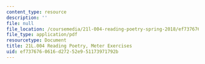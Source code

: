 ```yaml
---
content_type: resource
description: ''
file: null
file_location: /coursemedia/21l-004-reading-poetry-spring-2018/ef7376760616d27252e951173971792b_MIT21L_004S18meter.pdf
file_type: application/pdf
resourcetype: Document
title: 21L.004 Reading Poetry, Meter Exercises
uid: ef737676-0616-d272-52e9-51173971792b
---
```

